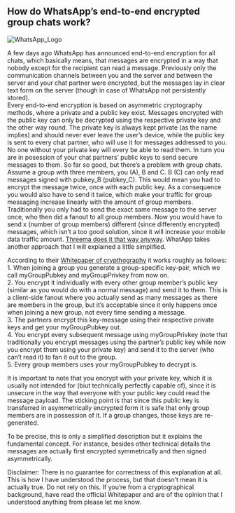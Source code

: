 ## How do WhatsApp’s end-to-end encrypted group chats work?

![WhatsApp_Logo](assets/img/whatsapp_logo.png)

A few days ago WhatsApp has announced end-to-end encryption for all chats, which basically means, that messages are encrypted in a way that nobody except for the recipient can read a message. Previously only the communication channels between you and the server and between the server and your chat partner were encrypted, but the messages lay in clear text form on the server (though in case of WhatsApp not persistently stored).  
Every end-to-end encryption is based on asymmetric cryptography methods, where a private and a public key exist. Messages encrypted with the public key can only be decrypted using the respective private key and the other way round. The private key is always kept private (as the name implies) and should never ever leave the user’s device, while the public key is sent to every chat partner, who will use it for messages addressed to you. No one without your private key will every be able to read them. In turn you are in posession of your chat partners’ public keys to send secure messages to them. So far so good, but there’s a problem with group chats.  
Assume a group with three members, you (A), B and C. B (C) can only read messages signed with pubkey_B (pubkey_C). This would mean you had to encrypt the message twice, once with each public key. As a consequence you would also have to send it twice, which make your traffic for group messaging increase linearly with the amount of group members. Traditionally you only had to send the exact same message to the server once, who then did a fanout to all group members. Now you would have to send x (number of group members) different (since differently encrypted) messages, which isn’t a too good solution, since it will increase your mobile data traffic amount. [Threema does it that way anyway](https://threema.ch/press-files/cryptography_whitepaper.pdf). WhatApp takes another approach that I will explained a little simplified.

According to their [Whitepaper of crypthography](https://www.whatsapp.com/security/WhatsApp-Security-Whitepaper.pdf) it works roughly as follows:  
1\. When joining a group you generate a group-specific key-pair, which we call myGroupPubkey and myGroupPrivkey from now on.  
2\. You encrypt it individually with every other group member’s public key (similar as you would do with a normal message) and send it to them. This is a client-side fanout where you actually send as many messages as there are members in the group, but it’s acceptable since it only happens once when joining a new group, not every time sending a message.  
3\. The partners encrypt this key-message using their respective private keys and get your myGroupPubkey out.  
4\. You encrypt every subsequent message using myGroupPrivkey (note that traditionally you encrypt messages using the partner’s public key while now you encrypt them using your private key) and send it to the server (who can’t read it) to fan it out to the group.  
5\. Every group members uses your myGroupPubkey to decrypt is.

It is important to note that you encrypt with your private key, which it is usually not intended for (biut technically perfectly capable of), since it is unsecure in the way that everyone with your public key could read the message payload. The sticking point is that since this public key is transferred in asymmetrically encrypted form it is safe that only group members are in possession of it. If a group changes, those keys are re-generated.

To be precise, this is only a simplified description but it explains the fundamental concept. For instance, besides other technical details the messages are actually first encrypted symmetrically and then signed asymmetrically.

Disclaimer: There is no guarantee for correctness of this explanation at all. This is how I have understood the process, but that doesn’t mean it is actually true. Do not rely on this. If you’re from a cryptographical background, have read the official Whitepaper and are of the opinion that I understood anything from please let me know.